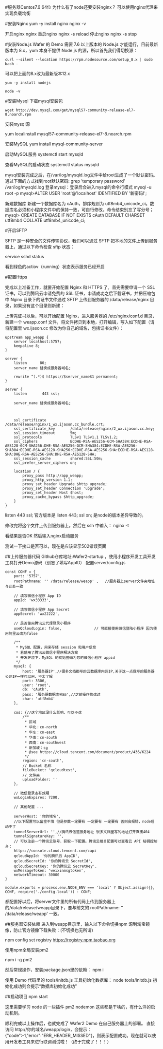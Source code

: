 #服务器Centos7.6 64位
为什么有了node还要安装nginx？
可以使用nginx代理来实现负载均衡



#安装Nginx
yum -y install nginx
nginx -v

开启nginx
nginx
重启nginx
nginx -s reload
停止nginx
nginx -s stop


#安装Node.js
Wafer 的 Demo 需要 7.6 以上版本的 Node.js 才能运行，目前最新版本为 8.x，yum 本身不提供 Node.js 的源，所以首先我们得切换源：
```
curl --silent --location https://rpm.nodesource.com/setup_8.x | sudo bash -
```
可以把上面的8.x改为最新版本12.x
```
yum -y install nodejs
```
```
node -v
```

#安装Mysql
下载mysql安装包
```
wget http://dev.mysql.com/get/mysql57-community-release-el7-8.noarch.rpm
```
安装mysql源

yum localinstall mysql57-community-release-el7-8.noarch.rpm

安装MySQL
yum install mysql-community-server

启动MySQL服务
systemctl start mysqld

查看MySQL的启动状态
systemctl status mysqld



mysql安装完成之后，在/var/log/mysqld.log文件中给root生成了一个默认密码。通过下面的方式找到root默认密码:
grep 'temporary password' /var/log/mysqld.log
登录mysql：登录后会进入mysql的命令行模式
mysql -u root -p
mysql>ALTER USER 'root'@'localhost' IDENTIFIED BY '新密码!';


新建数据库
新建一个数据库名为 cAuth，排序规则为 utf8mb4_unicode_ci。数据库名必须和小程序文件中的保持一致，可自行修改。命令结束别忘了写分号；
mysql> CREATE DATABASE IF NOT EXISTS cAuth DEFAULT CHARSET utf8mb4 COLLATE utf8mb4_unicode_ci;


#开启SFTP

SFTP 是一种安全的文件传输协议，我们可以通过 SFTP 把本地的文件上传到服务器上，通过以下命令检查 sftp 状态：

service sshd status

看到绿色的actiov（running）状态表示服务已经开启

#配置Https


完成以上准备工作，就要开始配置 Nginx 和 HTTPS 了，首先需要申请一个 SSL 证书，可以到腾讯云申请免费的 SSL 证书，申请成功之后下载证书，并把压缩包中 Nginx 目录下的证书文件通过 SFTP 上传到服务器的 /data/release/nginx 目录，如果没有这个目录则新建：

上传完证书以后，可以开始配置 Nginx，进入服务器的 /etc/nginx/conf.d 目录，新建一个 weapp.conf 文件，将文件拷贝到本地，打开编辑，写入如下配置（请将配置里 wx.ijason.cc 修改为你自己的域名，包括证书文件）：
```
upstream app_weapp {
    server localhost:5757;
    keepalive 8;
}

server {
    listen      80;
    server_name 替换成服务器域名;

    rewrite ^(.*)$ https://$server_name$1 permanent;
}

server {
    listen       443 ssl;

    server_name 替换成服务器域名;



    ssl_certificate           /data/release/nginx/1_wx.ijason.cc_bundle.crt;
    ssl_certificate_key       /data/release/nginx/2_wx.ijason.cc.key;
    ssl_session_timeout       5m;
    ssl_protocols             TLSv1 TLSv1.1 TLSv1.2;
    ssl_ciphers               ECDHE-RSA-AES256-GCM-SHA384:ECDHE-RSA-AES128-GCM-SHA256:DHE-RSA-AES256-GCM-SHA384:ECDHE-RSA-AES256-SHA384:ECDHE-RSA-AES128-SHA256:ECDHE-RSA-AES256-SHA:ECDHE-RSA-AES128-SHA:DHE-RSA-AES256-SHA:DHE-RSA-AES128-SHA;
    ssl_session_cache         shared:SSL:50m;
    ssl_prefer_server_ciphers on;

    location / {
        proxy_pass http://app_weapp;
        proxy_http_version 1.1;
        proxy_set_header Upgrade $http_upgrade;
        proxy_set_header Connection 'upgrade';
        proxy_set_header Host $host;
        proxy_cache_bypass $http_upgrade;
    }
}
```
listen       443 ssl;
官方版本是
listen      443;
ssl on;
是node的版本差异导致的。

修改完将这个文件上传到服务器上，然后在 ssh 中输入：
nginx -t

看结果是否OK
然后输入nginx启动服务

测试一下接口是否可以，现在是应该显示502错误页面

##上传服务器代码
Github仓库地址:Wafer2-startup ，使用小程序开发工具开发工具打开Demo源码（别忘了填写AppID）
配置server/config.js

```
const CONF = {
    port: '5757',
    rootPathname: '' /data/release/weapp' ,   //服务器上server文件夹地址与此处一致

    // 填写微信小程序 App ID
    appId: 'wx33333',       

    // 填写微信小程序 App Secret
    appSecret: 'wx22222',

    // 是否使用腾讯云代理登录小程序
    useQcloudLogin: false,               // 可直接使用微信登陆小程序 因为使用阿里云改为false

    /**
     * MySQL 配置，用来存储 session 和用户信息
     * 若使用了腾讯云微信小程序解决方案
     * 开发环境下，MySQL 的初始密码为您的微信小程序 appid
     */
    mysql: {
        host: '服务器IP',//很多文档都写的云数据库内网IP,关于这一点我写的服务器公网IP一样可以用，不太了解
        port: 3306,
        user: 'root',
        db: 'cAuth',
        pass: '服务器数据库密码',//之前操作修改过
        char: 'utf8mb4'
    },

    cos: {//这个地区没什么影响，可以不改
        /**
         * 区域
         * 华北：cn-north
         * 华东：cn-east
         * 华南：cn-south
         * 西南：cn-southwest
         * 新加坡：sg
         * @see https://cloud.tencent.com/document/product/436/6224
         */
        region: 'cn-south',
        // Bucket 名称
        fileBucket: 'qcloudtest',
        // 文件夹
        uploadFolder: ''
    },

    // 微信登录态有效期
    wxLoginExpires: 7200,

    // 其他配置 ...

    serverHost: '你的域名',
    //以下配置可以留空不填 但是参数一定要有 一定要有 一定要有 否则会报错，node启动不了
    tunnelServerUrl: '',//腾讯云信道服务地址 很多文档里写的地址打开直接404
    tunnelSignatureKey: '',
    // 可以注册一个腾讯云账号，获取一下配置。腾讯云相关配置可以查看云 API 秘钥控制台：
    https://console.cloud.tencent.com/capi
    qcloudAppId: '你的腾讯云 AppID',
    qcloudSecretId: '你的腾讯云 SecretId',
    qcloudSecretKey: '你的腾讯云 SecretKey',
    wxMessageToken: 'weixinmsgtoken',
    networkTimeout: 30000
}

module.exports = process.env.NODE_ENV === 'local' ? Object.assign({}, CONF, require('./config.local')) : CONF;
```

都配置好以后，将server文件里的所有代码上传到服务器上的/data/release/weapp目录下，要与前文的 rootPathname: '' /data/release/weapp' 一致。

##服务器安装依赖
进入到weapp目录里，输入以下命令切换npm 源到淘宝镜像，防止官方镜像下载失败：(不切换也无所谓)

npm config set registry https://registry.npm.taobao.org

使用npm全局安装pm2

npm i -g pm2

然后常规操作，安装package.json里的依赖：
npm i

使用 Demo 代码里的 tools/initdb.js 工具初始化数据库：
node tools/initdb.js
初始化成功则会提示“数据库初始化成功”

##启动项目
npm start

这里需要学习 node 的一些插件 pm2  nodemon 这些都是干啥的，有什么洋的启动机制。



顺利完成以上操作后，也就完成了 Wafer2 Demo 在自己服务器上的部署。
直接访问 http://你的域名/weapp/login，会提示：{"code":-1,"error":"ERR_HEADER_MISSED"}，则表示配置成功。现在就可以使用开发者工具来进行联调测试啦！（终于完成了！！！）
